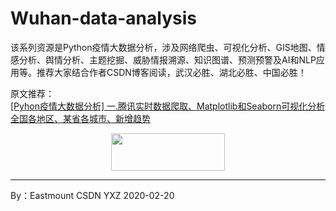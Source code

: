 # Wuhan-data-analysis
该系列资源是Python疫情大数据分析，涉及网络爬虫、可视化分析、GIS地图、情感分析、舆情分析、主题挖掘、威胁情报溯源、知识图谱、预测预警及AI和NLP应用等。推荐大家结合作者CSDN博客阅读，武汉必胜、湖北必胜、中国必胜！

原文推荐： <br />
[[Pyhon疫情大数据分析] 一.腾讯实时数据爬取、Matplotlib和Seaborn可视化分析全国各地区、某省各城市、新增趋势](https://blog.csdn.net/Eastmount/article/details/104298388) <br />

<div align="center">
   <img src="https://img-blog.csdnimg.cn/20200217191936456.png" width="60%" height="60" />
</div>


---

By：Eastmount CSDN YXZ
2020-02-20

